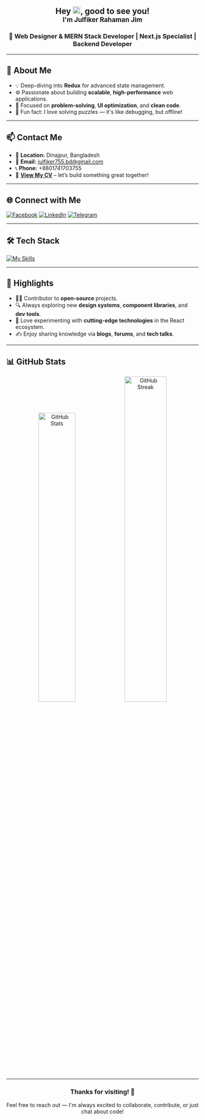 <h2 align="center">
  Hey <img src="https://raw.githubusercontent.com/MartinHeinz/MartinHeinz/master/wave.gif" width="20px">, good to see you!  
  <br/>
  <span style="font-size:17px">I'm Julfiker Rahaman Jim</span>
</h2>

<h3 align="center">
🚀 Web Designer & MERN Stack Developer | Next.js Specialist | Backend Developer
</h3>

---

## 🧠 About Me

- 💡 Deep-diving into **Redux** for advanced state management.
- ⚙️ Passionate about building **scalable**, **high-performance** web applications.
- 🎯 Focused on **problem-solving**, **UI optimization**, and **clean code**.
- 🧩 Fun fact: I love solving puzzles — it's like debugging, but offline!

---

## 📫 Contact Me

- 📍 **Location:** Dinajpur, Bangladesh  
- 📧 **Email:** [julfiker755.bd@gmail.com](mailto:julfiker755.bd@gmail.com)  
- 📞 **Phone:** +8801741703755  
- 📄 [**View My CV**](https://drive.google.com/file/d/1FKetYrP2h7E1a-TcNUsq10R0J782_7zu/view) – let’s build something great together!

---

## 🌐 Connect with Me

<p align="left">
  <a href="https://www.facebook.com/julfikerrahaman.jim" target="_blank"><img alt="Facebook" src="https://img.shields.io/badge/Facebook-1877F2?style=for-the-badge&logo=facebook&logoColor=white"/></a>
  <a href="https://www.linkedin.com/in/julfikerjim/" target="_blank"><img alt="LinkedIn" src="https://img.shields.io/badge/LinkedIn-0077B5?style=for-the-badge&logo=linkedin&logoColor=white"/></a>
  <a href="https://t.me/your_telegram_username" target="_blank"><img alt="Telegram" src="https://img.shields.io/badge/Telegram-2CA5E0?style=for-the-badge&logo=telegram&logoColor=white"/></a>
</p>

---

## 🛠️ Tech Stack

[![My Skills](https://skillicons.dev/icons?i=react,nextjs,nodejs,express,js,ts,mongodb,redux,firebase,tailwind,bootstrap,html,css,jquery,git,github,postman,vscode,figma,threejs,gcp,netlify,vite,svg,stackoverflow,devto)](https://skillicons.dev)

---

## 🌟 Highlights

- 👨‍💻 Contributor to **open-source** projects.
- 🔍 Always exploring new **design systems**, **component libraries**, and **dev tools**.
- 🧪 Love experimenting with **cutting-edge technologies** in the React ecosystem.
- ✍️ Enjoy sharing knowledge via **blogs**, **forums**, and **tech talks**.

---

## 📊 GitHub Stats

<div align="center">
  <img src="https://github-readme-stats.vercel.app/api?username=Julfiker755&show_icons=true&theme=vue-dark&hide_border=true&date_format=M%20j%5B%2C%20Y%5D" width="44%" alt="GitHub Stats"/>
  <img src="https://streak-stats.demolab.com/?user=Julfiker755&theme=nordfox" width="46.7%" alt="GitHub Streak"/>
</div>

---

<h3 align="center">Thanks for visiting! 🚀</h3>
<p align="center">Feel free to reach out — I'm always excited to collaborate, contribute, or just chat about code!</p>
